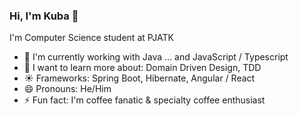 ### Hi, I'm Kuba 👋

I'm Computer Science student at PJATK 

- 🚀 I'm currently working with Java ... and JavaScript / Typescript
- 🔭 I want to learn more about: Domain Driven Design, TDD
- ☀️ Frameworks: Spring Boot, Hibernate, Angular / React
- 😄 Pronouns: He/Him
- ⚡ Fun fact: I'm coffee fanatic & specialty coffee enthusiast





<!--
**kubaczechowski/kubaczechowski** is a ✨ _special_ ✨ repository because its `README.md` (this file) appears on your GitHub profile.

Here are some ideas to get you started:

- 🔭 I’m currently working on ...
- 🌱 I’m currently learning ...
- 👯 I’m looking to collaborate on ...
- 🤔 I’m looking for help with ...
- 💬 Ask me about ...
- 📫 How to reach me: ...
- 😄 Pronouns: ...
- ⚡ Fun fact: ...
-->
